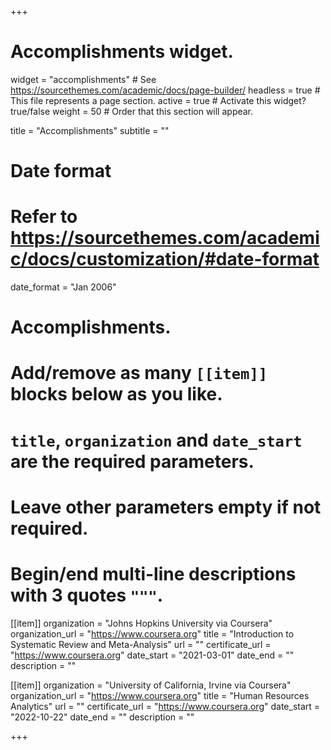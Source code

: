 +++
# Accomplishments widget.
widget = "accomplishments"  # See https://sourcethemes.com/academic/docs/page-builder/
headless = true  # This file represents a page section.
active = true  # Activate this widget? true/false
weight = 50  # Order that this section will appear.

title = "Accomplish&shy;ments"
subtitle = ""

# Date format
#   Refer to https://sourcethemes.com/academic/docs/customization/#date-format
date_format = "Jan 2006"

# Accomplishments.
#   Add/remove as many `[[item]]` blocks below as you like.
#   `title`, `organization` and `date_start` are the required parameters.
#   Leave other parameters empty if not required.
#   Begin/end multi-line descriptions with 3 quotes `"""`.

[[item]]
  organization = "Johns Hopkins University via Coursera"
  organization_url = "https://www.coursera.org"
  title = "Introduction to Systematic Review and Meta-Analysis"
  url = ""
  certificate_url = "https://www.coursera.org"
  date_start = "2021-03-01"
  date_end = ""
  description = ""

[[item]]
  organization = "University of California, Irvine via Coursera"
  organization_url = "https://www.coursera.org"
  title = "Human Resources Analytics"
  url = ""
  certificate_url = "https://www.coursera.org"
  date_start = "2022-10-22"
  date_end = ""
  description = ""
  
+++
